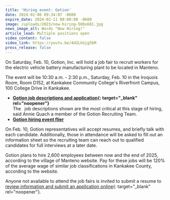 ```yaml
---
title: 'Hiring event: Gotion'
date: 2024-02-06 09:34:07 -0600
expire_date: 2024-02-11 00:00:00 -0600
image: /uploads/2023/now-hiring-580x681.jpg
news_image_alt: Words "Now Hiring!"
article_lead: Multiple positions open
video_content: false
video_link: https://youtu.be/4d2LkGjg5bM
press_release: false
---
```

On Saturday, Feb. 10, Gotion, Inc. will hold a job fair to recruit workers for the electric vehicle battery manufacturing plant to be located in Manteno.

The event will be 10:30 a.m. - 2:30 p.m., Saturday, Feb. 10 in the Iroquois Room, Room D152, at Kankakee Community College's Riverfront Campus, 100 College Drive in Kankakee.

* **[Gotion job descriptions and application](https://boards.greenhouse.io/gotion/jobs/7104511002){: target="_blank" rel="noopener"}**&nbsp;<br>The&nbsp;**&nbsp;**&nbsp;job descriptions shown are the most critical at this stage of hiring, said Annie Quach a member of the Gotion Recruiting Team.
* [**Gotion hiring event flier**](/uploads/2023/Gotion-KCC-Hiring-Event-Flyer-02102024.pdf)

On Feb. 10, Gotion representatives will accept resumes, and briefly talk with each candidate. Additionally, those in attendance will be asked to fill out an information sheet so the recruiting team can reach out to qualified candidates for full interviews at a later date.&nbsp;

Gotion plans to hire 2,600 employees between now and the end of 2025, according to the village of Manteno website. Pay for these jobs will be 120% of the average wage of similar job classifications in Kankakee County, according to the website.

Anyone not available to attend the job fairs is invited to submit a resume to [review information and submit an application online](https://boards.greenhouse.io/gotion/jobs/7104511002){: target="_blank" rel="noopener"}.